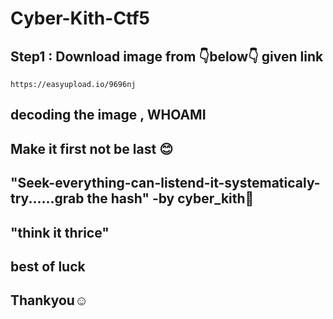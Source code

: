 #  Cyber-Kith-Ctf5
## Step1 : Download image from 👇below👇 given link

```
https://easyupload.io/9696nj
```

##  decoding the image , WHOAMI

##  Make it first not be last 😊
## "Seek-everything-can-listend-it-systematicaly-try......grab the hash"  -by cyber_kith🥰
## "think it thrice"
##  best of luck
##  Thankyou☺
